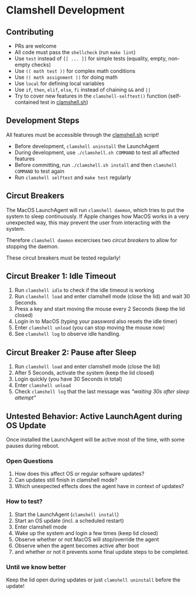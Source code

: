 # Clamshell Development

## Contributing
- PRs are welcome
- All code must pass the `shellcheck` (run `make lint`)
- Use `test` instead of `[[ ... ]]` for simple tests (equality, empty, non-empty checks)
- Use `(( math test ))` for complex math conditions
- Use `(( math assignment ))` for doing math
- Use `local` for defining local variables
- Use `if`, `then`,  `elif`, `else`, `fi` instead of chaining `&&` and `||`
- Try to cover new features in the `clamshell-selftest()` function (self-contained test in [clamshell.sh](clamshell.sh))

## Development Steps
All features must be accessible through the [clamshell.sh](clamshell.sh) script!

- Before development, `clamshell uninstall` the LaunchAgent
- During development, use `./clamshell.sh COMMAND` to test all affected features
- Before committing, run `./clamshell.sh install` and then `clamshell COMMAND` to test again
- Run `clamshell selftest` and `make test` regularly

## Circut Breakers
The MacOS LaunchAgent will run `clamshell daemon`, which tries to put the system to sleep continuously. If Apple changes how MacOS works in a very unexpected way, this may prevent the user from interacting with the system.

Therefore `clamshell daemon` excercises two *circut breakers* to allow for stopping the daemon.

These circut breakers must be tested regularly!

## Circut Breaker 1: Idle Timeout
1. Run `clamshell idle` to check if the idle timeout is working
2. Run `clamshell load` and enter clamshell mode (close the lid) and wait 30 Seconds.
3. Press a key and start moving the mouse every 2 Seconds (keep the lid closed)
4. Login in to MacOS (typing your password also resets the idle timer)
5. Enter `clamshell unload` (you can stop moving the mouse now)
6. See `clamshell log` to observe idle handling.

## Circut Breaker 2: Pause after Sleep
1. Run `clamshell load` and enter clamshell mode (close the lid)
2. After 5 Seconds, activate the system (keep the lid closed)
3. Login quickly (you have 30 Seconds in total)
4. Enter `clamshell unload`
5. Check `clamshell log` that the last message was *"waiting 30s after sleep attempt"*

## Untested Behavior: Active LaunchAgent during OS Update
Once installed the LaunchAgent will be active most of the time, with some pauses during reboot.

### Open Questions
1. How does this affect OS or regular software updates?
2. Can updates still finish in clamshell mode?
3. Which unexpected effects does the agent have in context of updates?

### How to test?
1. Start the LaunchAgent (`clamshell install`)
2. Start an OS update (incl. a scheduled restart)
3. Enter clamshell mode
4. Wake up the system and login a few times (keep lid closed)
5. Observe whether or not MacOS will stop/override the agent
6. Observe when the agent becomes active after boot
7. and whether or not it prevents some final update steps to be completed.

### Until we know better
Keep the lid open during updates or just `clamshell uninstall` before the update!
